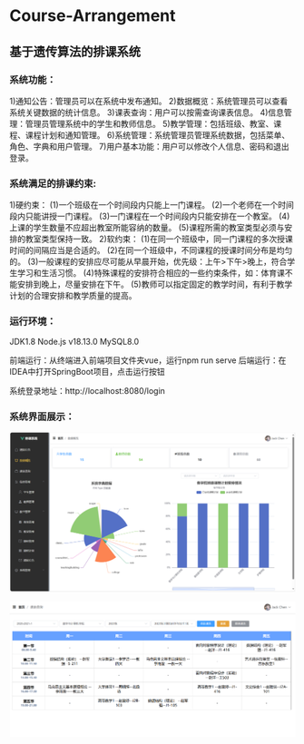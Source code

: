 # Course-Arrangement
## 基于遗传算法的排课系统

### 系统功能：

1)通知公告：管理员可以在系统中发布通知。
2)数据概览：系统管理员可以查看系统关键数据的统计信息。
3)课表查询：用户可以按需查询课表信息。
4)信息管理：管理员管理系统中的学生和教师信息。
5)教学管理：包括班级、教室、课程、课程计划和通知管理。
6)系统管理：系统管理员管理系统数据，包括菜单、角色、字典和用户管理。
7)用户基本功能：用户可以修改个人信息、密码和退出登录。

### 系统满足的排课约束:

1)硬约束：
(1)一个班级在一个时间段内只能上一门课程。
(2)一个老师在一个时间段内只能讲授一门课程。
(3)一门课程在一个时间段内只能安排在一个教室。
(4)上课的学生数量不应超出教室所能容纳的数量。
(5)课程所需的教室类型必须与安排的教室类型保持一致。
2)软约束：
(1)在同一个班级中，同一门课程的多次授课时间的间隔应当是合适的。
(2)在同一个班级中，不同课程的授课时间分布是均匀的。
(3)一般课程的安排应尽可能从早晨开始，优先级：上午>下午>晚上，符合学生学习和生活习惯。 
(4)特殊课程的安排符合相应的一些约束条件，如：体育课不能安排到晚上，尽量安排在下午。
(5)教师可以指定固定的教学时间，有利于教学计划的合理安排和教学质量的提高。

### 运行环境：

JDK1.8
Node.js v18.13.0
MySQL8.0

前端运行：从终端进入前端项目文件夹vue，运行npm run serve
后端运行：在IDEA中打开SpringBoot项目，点击运行按钮

系统登录地址：http://localhost:8080/login

### 系统界面展示：

![1](https://github.com/panorama-jack/Course-Arrangement/blob/main/img/1.png?raw=true)

![2](https://github.com/panorama-jack/Course-Arrangement/blob/main/img/2.png?raw=true)
